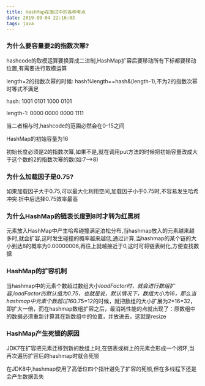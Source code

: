 ```yaml
---
title: HashMap在面试中的各种考点
date: 2019-09-04 22:16:03
tags: java
---
```


### 为什么要容量要2的指数次幂?

hashcode的取模运算要换算成二进制,HashMap扩容后要移动所有下标都要移动位置,有需要进行取模运算

length=2的指数次幂的时候: hash%length==hash&(length-1),不为2的指数次幂时等式不满足

hash:       1001 0101 1000 0101 

length-1:  0000 0000 0000 1111 

当二者相与时,hashcode的范围必然会在0-15之间

HashMap的初始容量为16

初始长度必须是2的指数次幂,如果不是,就在调用put方法的时候把初始容量改成大于这个数的2的指数次幂的数(如:7-->8)

<!--more-->

### 为什么加载因子是0.75?

如果加载因子大于0.75,可以最大化利用空间,加载因子小于0.75时,不容易发生哈希冲突.折中后选择0.75效率最高



### 为什么HashMap的链表长度到8时才转为红黑树

元素放入HashMap中产生哈希碰撞满足泊松分布,当hashmap放入的元素越来越多时,就会扩容,这时发生碰撞的概率越来越低,通过计算,当hashmap的某个链的大小到达8的概率为0.00000006,再往上就越接近于0,这时可将链表树化,方便查找数据



### HashMap的扩容机制

当hashmap中的元素个数超过数组大小*loadFactor时，就会进行数组扩容,loadFactor的默认值为0.75，也就是说，默认情况下，数组大小为16，那么当hashmap中元素个数超过16*0.75=12的时候，就把数组的大小扩展为2*16=32，即扩大一倍，而在hashmap数组扩容之后，最消耗性能的点就出现了：原数组中的数据必须重新计算其在新数组中的位置，并放进去，这就是resize



### HashMap产生死锁的原因

JDK7在扩容把元素迁移到新的数组上时,在链表或树上的元素会形成一个闭环,当再次遍历扩容后的hashmap时就会死锁

在JDK8中,hashmap使用了高低位四个指针避免了扩容的死锁,但在多线程下还是会产生数据丢失